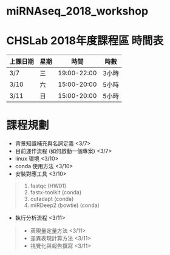# miRNAseq_2018_workshop
CHSLab 2018年度課程區
時間表
==

|上課日期|星期|時間|時數|
|----|----|----|----|
|3/7|三|19:00-22:00|3小時|
|3/10|六|15:00-20:00|5小時|
|3/11|日|15:00-20:00|5小時|

課程規劃
==
+ 背景知識補充與名詞定義 <3/7>
+ 目前運作流程 (如何啟動一個專案) <3/7>
+ linux 環境 <3/10>
+ conda 使用方法 <3/10>
+ 安裝對應工具 <3/10>
>1. fastqc (HW01) 
>2. fastx-toolkit (conda)
>3. cutadapt (conda)
>4. miRDeep2 (bowtie) (conda)
+ 執行分析流程 <3/11>
>+ 表現量定量方法 <3/11>
>+ 差異表現計算方法 <3/11>
>+ 視覺化與報告撰寫 <3/11>
